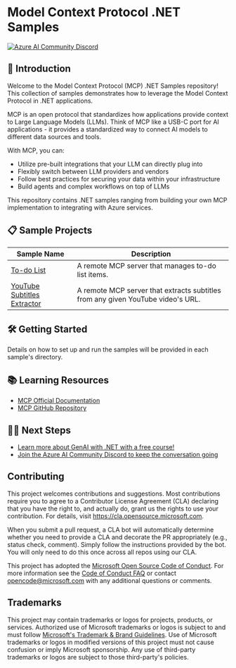 # Model Context Protocol .NET Samples

[![Azure AI Community Discord](https://dcbadge.vercel.app/api/server/ByRwuEEgH4)](https://discord.com/invite/ByRwuEEgH4)

## 🚀 Introduction

Welcome to the Model Context Protocol (MCP) .NET Samples repository! This collection of samples demonstrates how to leverage the Model Context Protocol in .NET applications.

MCP is an open protocol that standardizes how applications provide context to Large Language Models (LLMs). Think of MCP like a USB-C port for AI applications - it provides a standardized way to connect AI models to different data sources and tools.

With MCP, you can:
- Utilize pre-built integrations that your LLM can directly plug into
- Flexibly switch between LLM providers and vendors
- Follow best practices for securing your data within your infrastructure
- Build agents and complex workflows on top of LLMs

This repository contains .NET samples ranging from building your own MCP implementation to integrating with Azure services.

## 📋 Sample Projects

| Sample Name | Description |
|-------------|-------------|
| [To-do List](./todo-list/) | A remote MCP server that manages to-do list items. |
| [YouTube Subtitles Extractor](./youtube-subtitles-extractor/) | A remote MCP server that extracts subtitles from any given YouTube video's URL. |

## 🛠️ Getting Started

Details on how to set up and run the samples will be provided in each sample's directory.

## 📚 Learning Resources

- [MCP Official Documentation](https://modelcontextprotocol.io/)
- [MCP GitHub Repository](https://github.com/anthropics/model-context-protocol)

## 🚶‍♀️ Next Steps

- [Learn more about GenAI with .NET with a free course!](https://aka.ms/genainet)
- [Join the Azure AI Community Discord to keep the conversation going](https://discord.com/invite/ByRwuEEgH4)

## Contributing

This project welcomes contributions and suggestions.  Most contributions require you to agree to a
Contributor License Agreement (CLA) declaring that you have the right to, and actually do, grant us
the rights to use your contribution. For details, visit https://cla.opensource.microsoft.com.

When you submit a pull request, a CLA bot will automatically determine whether you need to provide
a CLA and decorate the PR appropriately (e.g., status check, comment). Simply follow the instructions
provided by the bot. You will only need to do this once across all repos using our CLA.

This project has adopted the [Microsoft Open Source Code of Conduct](https://opensource.microsoft.com/codeofconduct/).
For more information see the [Code of Conduct FAQ](https://opensource.microsoft.com/codeofconduct/faq/) or
contact [opencode@microsoft.com](mailto:opencode@microsoft.com) with any additional questions or comments.

## Trademarks

This project may contain trademarks or logos for projects, products, or services. Authorized use of Microsoft 
trademarks or logos is subject to and must follow 
[Microsoft's Trademark & Brand Guidelines](https://www.microsoft.com/en-us/legal/intellectualproperty/trademarks/usage/general).
Use of Microsoft trademarks or logos in modified versions of this project must not cause confusion or imply Microsoft sponsorship.
Any use of third-party trademarks or logos are subject to those third-party's policies.
